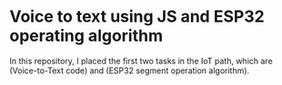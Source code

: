 # Voice to text using JS and ESP32 operating algorithm 
In this repository, I placed the first two tasks in the IoT path, which are (Voice-to-Text code) and (ESP32 segment operation algorithm).
